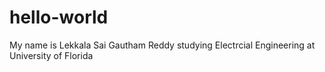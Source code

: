 # hello-world

My name is Lekkala Sai Gautham Reddy studying Electrcial Engineering at University of Florida
